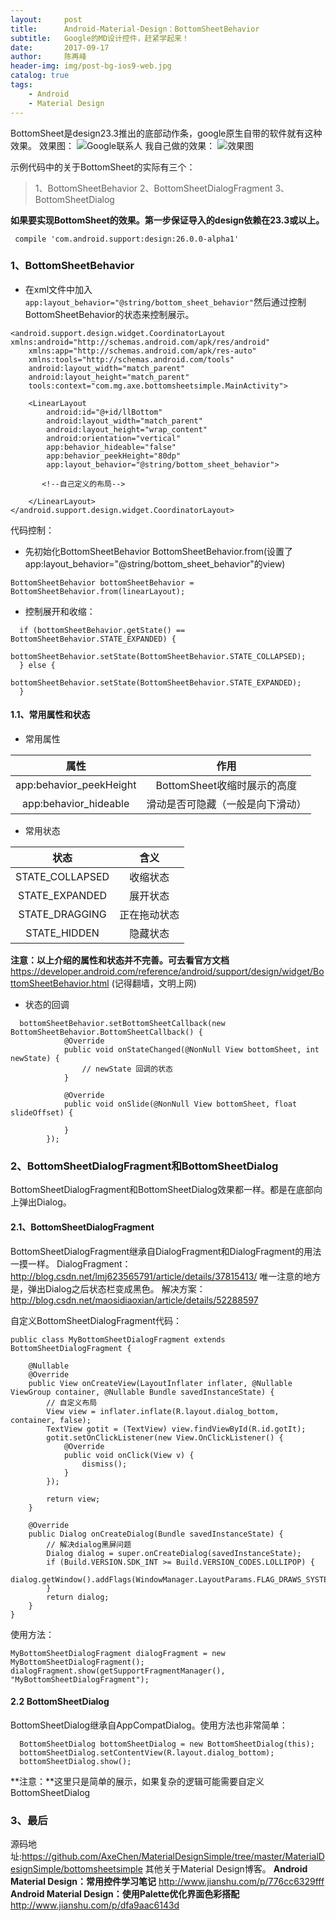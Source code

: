 ```yaml
---
layout:     post
title:      Android-Material-Design：BottomSheetBehavior
subtitle:   Google的MD设计控件，赶紧学起来！
date:       2017-09-17
author:     陈再峰
header-img: img/post-bg-ios9-web.jpg
catalog: true
tags:
    - Android
    - Material Design
---
```


BottomSheet是design23.3推出的底部动作条，google原生自带的软件就有这种效果。
效果图：
![Google联系人](http://upload-images.jianshu.io/upload_images/1930161-553308f727d37c38.gif?imageMogr2/auto-orient/strip)
我自己做的效果：
![效果图](http://upload-images.jianshu.io/upload_images/1930161-3b014a94c8d17ec5.gif?imageMogr2/auto-orient/strip)

示例代码中的关于BottomSheet的实际有三个：

> 1、BottomSheetBehavior
2、BottomSheetDialogFragment
3、BottomSheetDialog

**如果要实现BottomSheet的效果。第一步保证导入的design依赖在23.3或以上。**
```
 compile 'com.android.support:design:26.0.0-alpha1'
```

### 1、BottomSheetBehavior
* 在xml文件中加入``` app:layout_behavior="@string/bottom_sheet_behavior"```然后通过控制BottomSheetBehavior的状态来控制展示。

```
<android.support.design.widget.CoordinatorLayout xmlns:android="http://schemas.android.com/apk/res/android"
    xmlns:app="http://schemas.android.com/apk/res-auto"
    xmlns:tools="http://schemas.android.com/tools"
    android:layout_width="match_parent"
    android:layout_height="match_parent"
    tools:context="com.mg.axe.bottomsheetsimple.MainActivity">

    <LinearLayout
        android:id="@+id/llBottom"
        android:layout_width="match_parent"
        android:layout_height="wrap_content"
        android:orientation="vertical"
        app:behavior_hideable="false"
        app:behavior_peekHeight="80dp"
        app:layout_behavior="@string/bottom_sheet_behavior">

       <!--自己定义的布局-->

    </LinearLayout>
</android.support.design.widget.CoordinatorLayout>
```
代码控制：
* 先初始化BottomSheetBehavior
BottomSheetBehavior.from(设置了app:layout_behavior="@string/bottom_sheet_behavior"的view)
```
BottomSheetBehavior bottomSheetBehavior = BottomSheetBehavior.from(linearLayout);
```
* 控制展开和收缩：
```
  if (bottomSheetBehavior.getState() == BottomSheetBehavior.STATE_EXPANDED) {
            bottomSheetBehavior.setState(BottomSheetBehavior.STATE_COLLAPSED);
  } else {
            bottomSheetBehavior.setState(BottomSheetBehavior.STATE_EXPANDED);
  }
```
#### 1.1、常用属性和状态
* 常用属性 

|属性|作用|
|:-------:|:-------:|
| app:behavior_peekHeight | BottomSheet收缩时展示的高度 |
|app:behavior_hideable|滑动是否可隐藏（一般是向下滑动）|
* 常用状态

|状态|含义|
|:-------:|:-------:|
|STATE_COLLAPSED|收缩状态|
|STATE_EXPANDED|展开状态|
|STATE_DRAGGING|正在拖动状态|
|STATE_HIDDEN|隐藏状态|

**注意：以上介绍的属性和状态并不完善。可去看官方文档**
https://developer.android.com/reference/android/support/design/widget/BottomSheetBehavior.html
(记得翻墙，文明上网)

* 状态的回调
```
  bottomSheetBehavior.setBottomSheetCallback(new BottomSheetBehavior.BottomSheetCallback() {
            @Override
            public void onStateChanged(@NonNull View bottomSheet, int newState) {
                // newState 回调的状态
            }

            @Override
            public void onSlide(@NonNull View bottomSheet, float slideOffset) {

            }
        });
```
### 2、BottomSheetDialogFragment和BottomSheetDialog  
BottomSheetDialogFragment和BottomSheetDialog效果都一样。都是在底部向上弹出Dialog。
#### 2.1、BottomSheetDialogFragment
BottomSheetDialogFragment继承自DialogFragment和DialogFragment的用法一摸一样。
DialogFragment：http://blog.csdn.net/lmj623565791/article/details/37815413/
唯一注意的地方是，弹出Dialog之后状态栏变成黑色。
解决方案：http://blog.csdn.net/maosidiaoxian/article/details/52288597

自定义BottomSheetDialogFragment代码：
```
public class MyBottomSheetDialogFragment extends BottomSheetDialogFragment {

    @Nullable
    @Override
    public View onCreateView(LayoutInflater inflater, @Nullable ViewGroup container, @Nullable Bundle savedInstanceState) {
        // 自定义布局
        View view = inflater.inflate(R.layout.dialog_bottom, container, false);
        TextView gotit = (TextView) view.findViewById(R.id.gotIt);
        gotit.setOnClickListener(new View.OnClickListener() {
            @Override
            public void onClick(View v) {
                dismiss();
            }
        });

        return view;
    }

    @Override
    public Dialog onCreateDialog(Bundle savedInstanceState) {
        // 解决dialog黑屏问题
        Dialog dialog = super.onCreateDialog(savedInstanceState);
        if (Build.VERSION.SDK_INT >= Build.VERSION_CODES.LOLLIPOP) {
            dialog.getWindow().addFlags(WindowManager.LayoutParams.FLAG_DRAWS_SYSTEM_BAR_BACKGROUNDS);
        }
        return dialog;
    }
}
```
使用方法：
```
MyBottomSheetDialogFragment dialogFragment = new MyBottomSheetDialogFragment();
dialogFragment.show(getSupportFragmentManager(), "MyBottomSheetDialogFragment");
```

#### 2.2 BottomSheetDialog
BottomSheetDialog继承自AppCompatDialog。使用方法也非常简单：
```
  BottomSheetDialog bottomSheetDialog = new BottomSheetDialog(this);
  bottomSheetDialog.setContentView(R.layout.dialog_bottom);
  bottomSheetDialog.show();
```
**注意：**这里只是简单的展示，如果复杂的逻辑可能需要自定义BottomSheetDialog

### 3、最后
源码地址:https://github.com/AxeChen/MaterialDesignSimple/tree/master/MaterialDesignSimple/bottomsheetsimple
其他关于Material Design博客。
**Android Material Design：常用控件学习笔记**
http://www.jianshu.com/p/776cc6329fff 
**Android Material Design：使用Palette优化界面色彩搭配**
http://www.jianshu.com/p/dfa9aac6143d
